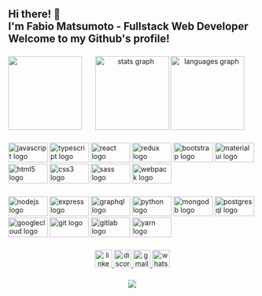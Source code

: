 <br clear="both">

<h2 align="left">Hi there! 👋<br>I'm Fabio Matsumoto - Fullstack Web Developer<br>Welcome to my Github's profile!</h2>

###

<img align="left" height="150" src="https://i.pinimg.com/originals/e4/26/70/e426702edf874b181aced1e2fa5c6cde.gif"  />

###

<div align="center">
  <img src="https://github-readme-stats.vercel.app/api?hide_title=true&hide_rank=false&show_icons=true&include_all_commits=true&count_private=true&disable_animations=false&theme=radical&locale=en&hide_border=false&username=hitmain13" height="150" alt="stats graph"  />
  <img src="https://github-readme-stats.vercel.app/api/top-langs?locale=en&hide_title=false&layout=compact&card_width=320&langs_count=5&theme=dracula&hide_border=false&username=hitmain13" height="150" alt="languages graph"  />
</div>

###

<div align="left">
  <img src="https://cdn.jsdelivr.net/gh/devicons/devicon/icons/javascript/javascript-original.svg" height="40" width="80" alt="javascript logo"  />
  <img src="https://cdn.jsdelivr.net/gh/devicons/devicon/icons/typescript/typescript-plain.svg" height="40" width="80" alt="typescript logo"  />
  <img src="https://cdn.jsdelivr.net/gh/devicons/devicon/icons/react/react-original.svg" height="40" width="80" alt="react logo"  />
  <img src="https://cdn.jsdelivr.net/gh/devicons/devicon/icons/redux/redux-original.svg" height="40" width="80" alt="redux logo"  />
  <img src="https://cdn.jsdelivr.net/gh/devicons/devicon/icons/bootstrap/bootstrap-original.svg" height="40" width="80" alt="bootstrap logo"  />
  <img src="https://cdn.jsdelivr.net/gh/devicons/devicon/icons/materialui/materialui-original.svg" height="40" width="80" alt="materialui logo"  />
  <img src="https://cdn.jsdelivr.net/gh/devicons/devicon/icons/html5/html5-original.svg" height="40" width="80" alt="html5 logo"  />
  <img src="https://cdn.jsdelivr.net/gh/devicons/devicon/icons/css3/css3-original.svg" height="40" width="80" alt="css3 logo"  />
  <img src="https://cdn.jsdelivr.net/gh/devicons/devicon/icons/sass/sass-original.svg" height="40" width="80" alt="sass logo"  />
  <img src="https://cdn.jsdelivr.net/gh/devicons/devicon/icons/webpack/webpack-original.svg" height="40" width="80" alt="webpack logo"  />
</div>

###

<div align="left">
  <img src="https://cdn.jsdelivr.net/gh/devicons/devicon/icons/nodejs/nodejs-original.svg" height="40" width="80" alt="nodejs logo"  />
  <img src="https://cdn.jsdelivr.net/gh/devicons/devicon/icons/express/express-original.svg" height="40" width="80" alt="express logo"  />
  <img src="https://cdn.jsdelivr.net/gh/devicons/devicon/icons/graphql/graphql-plain.svg" height="40" width="80" alt="graphql logo"  />
  <img src="https://cdn.jsdelivr.net/gh/devicons/devicon/icons/python/python-original.svg" height="40" width="80" alt="python logo"  />
  <img src="https://cdn.jsdelivr.net/gh/devicons/devicon/icons/mongodb/mongodb-original.svg" height="40" width="80" alt="mongodb logo"  />
  <img src="https://cdn.jsdelivr.net/gh/devicons/devicon/icons/postgresql/postgresql-original.svg" height="40" width="80" alt="postgresql logo"  />
  <img src="https://cdn.jsdelivr.net/gh/devicons/devicon/icons/googlecloud/googlecloud-original.svg" height="40" width="80" alt="googlecloud logo"  />
  <img src="https://cdn.jsdelivr.net/gh/devicons/devicon/icons/git/git-original.svg" height="40" width="80" alt="git logo"  />
  <img src="https://cdn.jsdelivr.net/gh/devicons/devicon/icons/gitlab/gitlab-original.svg" height="40" width="80" alt="gitlab logo"  />
  <img src="https://cdn.jsdelivr.net/gh/devicons/devicon/icons/yarn/yarn-original.svg" height="40" width="80" alt="yarn logo"  />
</div>

###

<div align="center">
  <a href="https://www.linkedin.com/in/fabio-matsumoto-7a8682173/" target="_blank">
    <img src="https://img.shields.io/static/v1?message=LinkedIn&logo=linkedin&label=&color=0077B5&logoColor=white&labelColor=&style=flat" height="35" alt="linkedin logo"  />
  </a>
  <a href="Matsu#6432" target="_blank">
    <img src="https://img.shields.io/static/v1?message=Discord&logo=discord&label=&color=7289DA&logoColor=white&labelColor=&style=flat" height="35" alt="discord logo"  />
  </a>
  <a href="hide.fabio123@gmail.com" target="_blank">
    <img src="https://img.shields.io/static/v1?message=Gmail&logo=gmail&label=&color=D14836&logoColor=white&labelColor=&style=flat" height="35" alt="gmail logo"  />
  </a>
  <a href="https://api.whatsapp.com/send/?phone=5511989331674&text=Ol%C3%A1,+F%C3%A1bio&app_absent=0" target="_blank">
    <img src="https://img.shields.io/static/v1?message=Whatsapp&logo=whatsapp&label=&color=25D366&logoColor=white&labelColor=&style=flat" height="35" alt="whatsapp logo"  />
  </a>
</div>

###

<div align="center">
  <img src="https://profile-counter.glitch.me/hitmain13/count.svg?"  />
</div>

###

